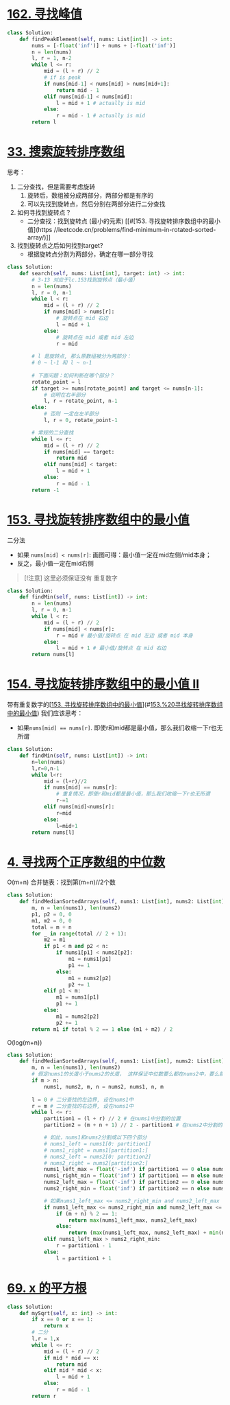 # [162. 寻找峰值](https://leetcode.cn/problems/find-peak-element/)
```python
class Solution:
    def findPeakElement(self, nums: List[int]) -> int:
        nums = [-float('inf')] + nums + [-float('inf')]
        n = len(nums)
        l, r = 1, n-2
        while l <= r:
            mid = (l + r) // 2
            # if is peak
            if nums[mid-1] < nums[mid] > nums[mid+1]:
                return mid - 1
            elif nums[mid-1] < nums[mid]:
                l = mid + 1 # actually is mid
            else:
                r = mid - 1 # actually is mid
        return l
```
# [33. 搜索旋转排序数组](https://leetcode.cn/problems/search-in-rotated-sorted-array/)
思考：
1. 二分查找，但是需要考虑旋转
	1. 旋转后，数组被分成两部分，两部分都是有序的
	2. 可以先找到旋转点，然后分别在两部分进行二分查找 
2. 如何寻找到旋转点？
	- 二分查找：找到旋转点 (最小的元素) [[#[153. 寻找旋转排序数组中的最小值](https //leetcode.cn/problems/find-minimum-in-rotated-sorted-array/)]]
3. 找到旋转点之后如何找到target?
	- 根据旋转点分割为两部分，确定在哪一部分寻找
```python 
class Solution:
    def search(self, nums: List[int], target: int) -> int:
	    # 3-13 对应于lc.153找到旋转点（最小值）
	    n = len(nums)
        l, r = 0, n-1
        while l < r:
            mid = (l + r) // 2
            if nums[mid] > nums[r]:
                # 旋转点在 mid 右边
                l = mid + 1
            else:
                # 旋转点在 mid 或者 mid 左边
                r = mid
                
        # l 是旋转点, 那么原数组被分为两部分：
        # 0 ~ l-1 和 l ~ n-1
        
        # 下面问题：如何判断在哪个部分？
        rotate_point = l
        if target >= nums[rotate_point] and target <= nums[n-1]:
	        # 说明在右半部分
            l, r = rotate_point, n-1
        else:
	        # 否则 一定在左半部分
            l, r = 0, rotate_point-1

        # 常规的二分查找
        while l <= r:
            mid = (l + r) // 2
            if nums[mid] == target:
                return mid
            elif nums[mid] < target:
                l = mid + 1
            else:
                r = mid - 1
        return -1
```
# [153. 寻找旋转排序数组中的最小值](https://leetcode.cn/problems/find-minimum-in-rotated-sorted-array/)
二分法
- 如果 `nums[mid] < nums[r]`: 画图可得：最小值一定在mid左侧/mid本身；
- 反之，最小值一定在mid右侧
>[!注意]
>这里必须保证没有 重复数字

```python
class Solution:
    def findMin(self, nums: List[int]) -> int:
        n = len(nums)
        l, r = 0, n-1
        while l < r:
            mid = (l + r) // 2
            if nums[mid] < nums[r]:
                r = mid # 最小值/旋转点 在 mid 左边 或者 mid 本身
            else:
                l = mid + 1 # 最小值/旋转点 在 mid 右边
        return nums[l]
```
# [154. 寻找旋转排序数组中的最小值 II](https://leetcode.cn/problems/find-minimum-in-rotated-sorted-array-ii/)
带有重复数字的[[153. 寻找旋转排序数组中的最小值](https://leetcode.cn/problems/find-minimum-in-rotated-sorted-array/)](#[153.%20寻找旋转排序数组中的最小值](https%20//leetcode.cn/problems/find-minimum-in-rotated-sorted-array/))
我们应该思考：
- 如果`nums[mid] == nums[r]`. 即使r和mid都是最小值，那么我们收缩一下r也无所谓
```python
class Solution:
    def findMin(self, nums: List[int]) -> int:
        n=len(nums)
        l,r=0,n-1
        while l<r:
            mid = (l+r)//2
            if nums[mid] == nums[r]:
                # 重复情况，即使r和mid都是最小值，那么我们收缩一下r也无所谓
                r-=1
            elif nums[mid]<nums[r]:
                r=mid
            else:
                l=mid+1
        return nums[l]
```

# [4. 寻找两个正序数组的中位数](https://leetcode.cn/problems/median-of-two-sorted-arrays/)
O(m+n) 合并链表：找到第(m+n)//2个数
```python
class Solution:
    def findMedianSortedArrays(self, nums1: List[int], nums2: List[int]) -> float:
        m, n = len(nums1), len(nums2)
        p1, p2 = 0, 0
        m1, m2 = 0, 0
        total = m + n
        for _ in range(total // 2 + 1):
            m2 = m1
            if p1 < m and p2 < n:
                if nums1[p1] < nums2[p2]:
                    m1 = nums1[p1]
                    p1 += 1
                else:
                    m1 = nums2[p2]
                    p2 += 1
            elif p1 < m:
                m1 = nums1[p1]
                p1 += 1
            else:
                m1 = nums2[p2]
                p2 += 1
        return m1 if total % 2 == 1 else (m1 + m2) / 2
```
O(log(m+n))
```python
class Solution:
    def findMedianSortedArrays(self, nums1: List[int], nums2: List[int]) -> float:
        m, n = len(nums1), len(nums2)
        # 假定nums1的长度小于nums2的长度， 这样保证中位数要么都在nums2中，要么就是nums1和nums2的交界处
        if m > n:
            nums1, nums2, m, n = nums2, nums1, n, m
        
        l = 0 # 二分查找的左边界, 设在nums1中
        r = m # 二分查找的右边界, 设在nums1中
        while l <= r:
            partition1 = (l + r) // 2 # 在nums1中分割的位置
            partition2 = (m + n + 1) // 2 - partition1 # 在nums2中分割的位置, 这样保证nums1和nums2的分割位置的和为(m + n + 1) // 2

            # 如此，nums1和nums2分割成以下四个部分
            # nums1_left = nums1[0: partition1]
            # nums1_right = nums1[partition1:]
            # nums2_left = nums2[0: partition2]
            # nums2_right = nums2[partition2:]
            nums1_left_max = float('-inf') if partition1 == 0 else nums1[partition1 - 1]
            nums1_right_min = float('inf') if partition1 == m else nums1[partition1]
            nums2_left_max = float('-inf') if partition2 == 0 else nums2[partition2 - 1]
            nums2_right_min = float('inf') if partition2 == n else nums2[partition2]

            # 如果nums1_left_max <= nums2_right_min and nums2_left_max <= nums1_right_min, 则找到了中位数
            if nums1_left_max <= nums2_right_min and nums2_left_max <= nums1_right_min:
                if (m + n) % 2 == 1:
                    return max(nums1_left_max, nums2_left_max)
                else:
                    return (max(nums1_left_max, nums2_left_max) + min(nums1_right_min, nums2_right_min)) / 2
            elif nums1_left_max > nums2_right_min:
                r = partition1 - 1
            else:
                l = partition1 + 1
```
# [69. x 的平方根](https://leetcode.cn/problems/sqrtx/)
```python
class Solution:
    def mySqrt(self, x: int) -> int:
        if x == 0 or x == 1:
            return x
        # 二分
        l,r = 1,x
        while l <= r:
            mid = (l + r) // 2
            if mid * mid == x:
                return mid
            elif mid * mid < x:
                l = mid + 1
            else:
                r = mid - 1
        return r
```